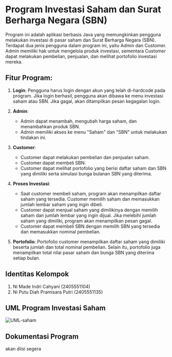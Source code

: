 # **Program Investasi Saham dan Surat Berharga Negara (SBN)**

Program ini adalah aplikasi berbasis Java yang memungkinkan pengguna melakukan investasi di pasar saham dan Surat Berharga Negara (SBN). Terdapat dua jenis pengguna dalam program ini, yaitu Admin dan Customer. Admin memiliki hak untuk mengelola produk investasi, sementara Customer dapat melakukan pembelian, penjualan, dan melihat portofolio investasi mereka.

## **Fitur Program:**

1. **Login**: 
   Pengguna harus login dengan akun yang telah di-hardcode pada program. Jika login berhasil, pengguna akan dibawa ke menu investasi saham atau SBN. Jika gagal, akan ditampilkan pesan kegagalan login.

2. **Admin**: 
   - Admin dapat menambah, mengubah harga saham, dan menambahkan produk SBN.
   - Admin memiliki akses ke menu "Saham" dan "SBN" untuk melakukan tindakan ini.

3. **Customer**: 
   - Customer dapat melakukan pembelian dan penjualan saham.
   - Customer dapat membeli SBN.
   - Customer dapat melihat portofolio yang berisi daftar saham dan SBN yang dimiliki serta simulasi bunga bulanan SBN yang diterima.

4. **Proses Investasi**:
   - Saat customer membeli saham, program akan menampilkan daftar saham yang tersedia. Customer memilih saham dan memasukkan jumlah lembar saham yang ingin dibeli.
   - Customer dapat menjual saham yang dimilikinya dengan memilih saham dan jumlah lembar yang ingin dijual. Jika melebihi jumlah saham yang dimiliki, program akan menampilkan pesan gagal.
   - Customer dapat membeli SBN dengan memilih SBN yang tersedia dan memasukkan nominal pembelian.

5. **Portofolio**: 
   Portofolio customer menampilkan daftar saham yang dimiliki beserta jumlah dan total nominal pembelian. Selain itu, portofolio juga menampilkan total nilai pasar saham dan bunga SBN yang diterima setiap bulan.

## **Identitas Kelompok**
1. Ni Made Indri Cahyani (2405551104)
2. Ni Putu Diah Pramisara Putri (2405551135)

## **UML Program Investasi Saham**
![UML-saham](https://github.com/user-attachments/assets/30f61ccc-8b8d-48ac-b3ed-971a8eb016d9)

## **Dokumentasi Program**
akan diisi segera
